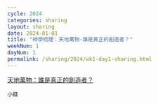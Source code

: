 ```yaml
---
cycle: 2024
categories: sharing
layout: sharing
date: 2024-01-01
title: "神學梳理：天地萬物-誰是真正的創造者？"
weekNum: 1
dayNum: 1
permalink: /sharing/2024/wk1-day1-sharing.html
---
```


[天地萬物：誰是真正的創造者？](https://youtu.be/9PZB5l6QlHk)

`小錢`
